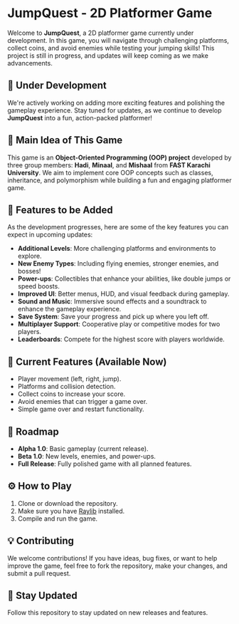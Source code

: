 # JumpQuest - 2D Platformer Game

Welcome to **JumpQuest**, a 2D platformer game currently under development. In this game, you will navigate through challenging platforms, collect coins, and avoid enemies while testing your jumping skills! This project is still in progress, and updates will keep coming as we make advancements.

## 🚧 **Under Development**

We're actively working on adding more exciting features and polishing the gameplay experience. Stay tuned for updates, as we continue to develop **JumpQuest** into a fun, action-packed platformer!

## 🧠 **Main Idea of This Game**

This game is an **Object-Oriented Programming (OOP) project** developed by three group members: **Hadi**, **Minaal**, and **Mishaal** from **FAST Karachi University**. We aim to implement core OOP concepts such as classes, inheritance, and polymorphism while building a fun and engaging platformer game.

## 🔮 **Features to be Added**

As the development progresses, here are some of the key features you can expect in upcoming updates:

- **Additional Levels**: More challenging platforms and environments to explore.
- **New Enemy Types**: Including flying enemies, stronger enemies, and bosses!
- **Power-ups**: Collectibles that enhance your abilities, like double jumps or speed boosts.
- **Improved UI**: Better menus, HUD, and visual feedback during gameplay.
- **Sound and Music**: Immersive sound effects and a soundtrack to enhance the gameplay experience.
- **Save System**: Save your progress and pick up where you left off.
- **Multiplayer Support**: Cooperative play or competitive modes for two players.
- **Leaderboards**: Compete for the highest score with players worldwide.

## 🌟 **Current Features** (Available Now)

- Player movement (left, right, jump).
- Platforms and collision detection.
- Collect coins to increase your score.
- Avoid enemies that can trigger a game over.
- Simple game over and restart functionality.

## 📅 **Roadmap**

- **Alpha 1.0**: Basic gameplay (current release).
- **Beta 1.0**: New levels, enemies, and power-ups.
- **Full Release**: Fully polished game with all planned features.

## ⚙️ **How to Play**

1. Clone or download the repository.  
2. Make sure you have [Raylib](https://www.raylib.com/) installed.  
3. Compile and run the game.

## 💡 **Contributing**

We welcome contributions! If you have ideas, bug fixes, or want to help improve the game, feel free to fork the repository, make your changes, and submit a pull request.

## 📢 **Stay Updated**

Follow this repository to stay updated on new releases and features.
